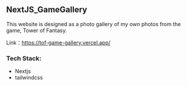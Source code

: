 ## NextJS_GameGallery

This website is designed as a photo gallery of my own photos from the game, Tower of Fantasy.

Link：https://tof-game-gallery.vercel.app/

### Tech Stack:
- Nextjs
- tailwindcss
